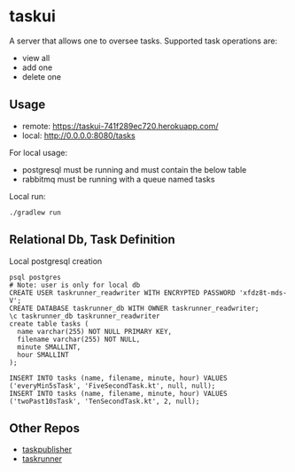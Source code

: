 # taskui
A server that allows one to oversee tasks.
Supported task operations are:
- view all
- add one
- delete one

## Usage
- remote: https://taskui-741f289ec720.herokuapp.com/
- local: http://0.0.0.0:8080/tasks

For local usage:
- postgresql must be running and must contain the below table
- rabbitmq must be running with a queue named tasks

Local run:
```
./gradlew run
```


## Relational Db, Task Definition
Local postgresql creation
```
psql postgres
# Note: user is only for local db
CREATE USER taskrunner_readwriter WITH ENCRYPTED PASSWORD 'xfdz8t-mds-V';
CREATE DATABASE taskrunner_db WITH OWNER taskrunner_readwriter;
\c taskrunner_db taskrunner_readwriter
create table tasks (
  name varchar(255) NOT NULL PRIMARY KEY,
  filename varchar(255) NOT NULL,
  minute SMALLINT,
  hour SMALLINT
);

INSERT INTO tasks (name, filename, minute, hour) VALUES ('everyMin5sTask', 'FiveSecondTask.kt', null, null);
INSERT INTO tasks (name, filename, minute, hour) VALUES ('twoPast10sTask', 'TenSecondTask.kt', 2, null);
```

## Other Repos
- [taskpublisher](https://github.com/spacether/taskrunner_taskpublisher)
- [taskrunner](https://github.com/spacether/taskrunner_taskrunner)